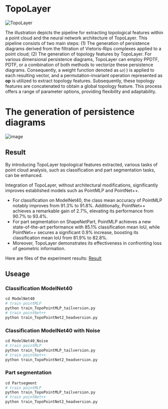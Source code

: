 # TopoLayer
![TopoLayer](https://github.com/Anonymous-ijcai-1/TopoLayer/blob/main/images/Topolayer.jpg)

The illustration depicts the pipeline for extracting topological features within a point cloud and the neural network architecture of TopoLayer. This pipeline consists of two main steps: (1) The generation of persistence diagrams derived from the filtration of Vietoris-Rips complexes applied to a point cloud; (2) The generation of topology features by TopoLayer. For various dimensional persistence diagrams, TopoLayer can employ PPDTF, PDTF, or a combination of both methods to vectorize these persistence diagrams. Consequently, a weight function denoted as $\omega\left(\cdot\right)$ is applied to each resulting vector, and a permutation-invariant operation represented as **op** is utilized to extract topology features. Subsequently, these topology features are concatenated to obtain a global topology feature. This process offers a range of parameter options, providing flexibility and adaptability.

# The generation of persistence diagrams
![image](https://github.com/Anonymous-ECCV-project/TopoLayer/blob/main/animation.gif)

## Result
By introducing TopoLayer topological features extracted, various tasks of point cloud analysis, such as classification and part segmentation tasks, can be enhanced.

Integration of TopoLayer, without architectural modifications, significantly improves established models such as PointMLP and PointNet++. 
- For classification on ModelNet40, the class mean accuracy of PointMLP notably improves from 91.3\% to 91.8\%. Additionally, PointNet++ achieves a remarkable gain of 2.7\%, elevating its performance from 90.7\% to 93.4\%. 
- For part segmentation on ShapeNetPart, PointMLP achieves a new state-of-the-art performance with 85.1\% classification mean IoU, while PointNet++ secures a significant 0.9\% increase, boosting its classification mean IoU from 81.9\% to 82.8\%.
- Moreover, TopoLayer demonstrates its effectiveness in confronting loss of geometric information.

Here are files of the experiment results: [Result](https://drive.google.com/drive/folders/1iFS2vJjwxr5lBL0OXoVkO3KaFpZ04v_n?usp=sharing)

## Useage
### Classification ModelNet40
```python
cd ModelNet40
# train pointMLP
python train_TopoPointMLP_tailversion.py
# train pointNet++
python train_TopoPointNet2_headversion.py
```

### Classification ModelNet40 with Noise
```python
cd ModelNet40_Noise
# train pointMLP
python train_TopoPointMLP_tailversion.py
# train pointNet++
python train_TopoPointNet2_headversion.py
```

### Part segmentation
```python
cd Partsegment
# train pointMLP
python train_TopoPointMLP_tailversion.py
# train pointNet++
python train_TopoPointNet2_headversion.py
```

